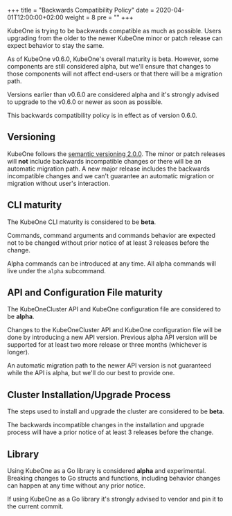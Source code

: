 +++
title = "Backwards Compatibility Policy"
date = 2020-04-01T12:00:00+02:00
weight = 8
pre = "<b></b>"
+++
 
KubeOne is trying to be backwards compatible as much as possible. Users upgrading from the older
to the newer KubeOne minor or patch release can expect behavior to stay the same.

As of KubeOne v0.6.0, KubeOne's overall maturity is beta. However, some components are still considered alpha,
but we'll ensure that changes to those components will not affect end-users or that there will be a
migration path.

Versions earlier than v0.6.0 are considered alpha and it's strongly advised to upgrade to the v0.6.0 or newer as soon as possible.

This backwards compatibility policy is in effect as of version 0.6.0.

## Versioning

KubeOne follows the [semantic versioning 2.0.0](https://semver.org/). The minor or patch releases will **not** include
backwards incompatible changes or there will be an automatic migration path. A new major release includes the backwards
incompatible changes and we can't guarantee an automatic migration or migration without user's interaction.

## CLI maturity

The KubeOne CLI maturity is considered to be **beta**.

Commands, command arguments and commands behavior are expected not to be changed without prior notice
of at least 3 releases before the change.

Alpha commands can be introduced at any time. All alpha commands will live under the `alpha` subcommand.

## API and Configuration File maturity

The KubeOneCluster API and KubeOne configuration file are considered to be **alpha**.

Changes to the KubeOneCluster API and KubeOne configuration file will be done by introducing a new API version.
Previous alpha API version will be supported for at least two more release or three months (whichever is longer).

An automatic migration path to the newer API version is not guaranteed while the API is alpha, but we'll
do our best to provide one.

## Cluster Installation/Upgrade Process

The steps used to install and upgrade the cluster are considered to be **beta**.

The backwards incompatible changes in the installation and upgrade process will have a prior notice of
at least 3 releases before the change.

## Library

Using KubeOne as a Go library is considered **alpha** and experimental. Breaking changes to Go structs and functions,
including behavior changes can happen at any time without any prior notice.

If using KubeOne as a Go library it's strongly advised to vendor and pin it to the current commit.
